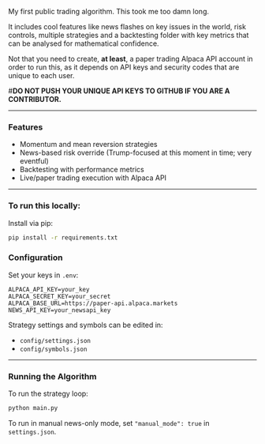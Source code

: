 My first public trading algorithm. This took me too damn long. 

It includes cool features like news flashes on key issues in the world, risk controls, multiple strategies and a backtesting folder with key metrics that can be analysed for mathematical confidence. 

Not that you need to create, **at least**, a paper trading Alpaca API account in order to run this, as it depends on API keys and security codes that are unique to each user. 

#**DO NOT PUSH YOUR UNIQUE API KEYS TO GITHUB IF YOU ARE A CONTRIBUTOR.**

---

### Features

- Momentum and mean reversion strategies
- News-based risk override (Trump-focused at this moment in time; very eventful)
- Backtesting with performance metrics
- Live/paper trading execution with Alpaca API

---

### To run this locally:

Install via pip:

```bash
pip install -r requirements.txt
```

### Configuration

Set your keys in `.env`:

```
ALPACA_API_KEY=your_key
ALPACA_SECRET_KEY=your_secret
ALPACA_BASE_URL=https://paper-api.alpaca.markets
NEWS_API_KEY=your_newsapi_key
```

Strategy settings and symbols can be edited in:

- `config/settings.json`
- `config/symbols.json`

---

### Running the Algorithm

To run the strategy loop:

```bash
python main.py
```

To run in manual news-only mode, set `"manual_mode": true` in `settings.json`.
